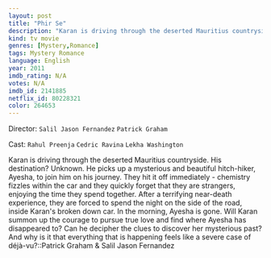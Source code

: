 ```yaml
---
layout: post
title: "Phir Se"
description: "Karan is driving through the deserted Mauritius countryside. His destination? Unknown. He picks up a mysterious and beautiful hitch-hiker, Ayesha, to join him on his journey. They hit it off immediately - chemistry fizzles within the car and they quickly forget that they are strangers, enjoying the time they spend together. After a terrifying near-death experience, they are forced to spend the night on the side of the road, inside Karan's broken down car. In the morning, Ayesha is.."
kind: tv movie
genres: [Mystery,Romance]
tags: Mystery Romance 
language: English
year: 2011
imdb_rating: N/A
votes: N/A
imdb_id: 2141885
netflix_id: 80228321
color: 264653
---
```

Director: `Salil Jason Fernandez` `Patrick Graham`  

Cast: `Rahul Preenja` `Cedric Ravina` `Lekha Washington` 

Karan is driving through the deserted Mauritius countryside. His destination? Unknown. He picks up a mysterious and beautiful hitch-hiker, Ayesha, to join him on his journey. They hit it off immediately - chemistry fizzles within the car and they quickly forget that they are strangers, enjoying the time they spend together. After a terrifying near-death experience, they are forced to spend the night on the side of the road, inside Karan's broken down car. In the morning, Ayesha is gone. Will Karan summon up the courage to pursue true love and find where Ayesha has disappeared to? Can he decipher the clues to discover her mysterious past? And why is it that everything that is happening feels like a severe case of déjà-vu?::Patrick Graham & Salil Jason Fernandez